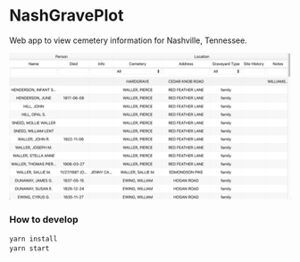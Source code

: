 # NashGravePlot

Web app to view cemetery information for Nashville, Tennessee.

![screenshot](./screenshot.png)

### How to develop

```bash
yarn install
yarn start
```
